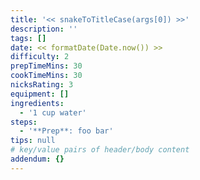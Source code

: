 ```yaml
---
title: '<< snakeToTitleCase(args[0]) >>'
description: ''
tags: []
date: << formatDate(Date.now()) >>
difficulty: 2
prepTimeMins: 30
cookTimeMins: 30
nicksRating: 3
equipment: []
ingredients:
  - '1 cup water'
steps:
  - '**Prep**: foo bar'
tips: null
# key/value pairs of header/body content
addendum: {}
---
```

